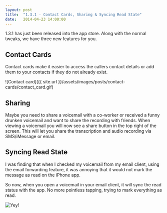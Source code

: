 ```yaml
---
layout: post
title:  "1.3.1 - Contact Cards, Sharing & Syncing Read State"
date:   2014-04-23 14:00:00
---
```


1.3.1 has just been released into the app store. Along with the normal tweaks, we have three new features for you.

## Contact Cards

Contact cards make it easier to access the callers contact details or add them to your contacts if they do not already exist.

![Contact card]({{ site.url }}/assets/images/posts/contact-cards/contact_card.gif)

## Sharing

Maybe you need to share a voicemail with a co-worker or received a funny drunken voicemail and want to share the recording with friends. When viewing a voicemail you will now see a share button in the top right of the screen. This will let you share the transcription and audio recording via SMS/iMessage or email.

## Syncing Read State

I was finding that when I checked my voicemail from my email client, using the email forwarding feature, it was annoying that it would not mark the message as read on the iPhone app.

So now, when you open a voicemail in your email client, it will sync the read status with the app. No more pointless tapping, trying to mark everything as read.

![Yey!](http://media.giphy.com/media/8CSflsMG1IFos/giphy.gif)